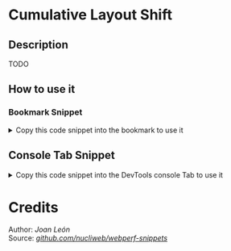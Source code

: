 # Cumulative Layout Shift

## Description

TODO

## How to use it

<!-- START-HOW_TO[] -->




### Bookmark Snippet



<details>

<summary>Copy this code snippet into the bookmark to use it</summary>


```javascript

javascript:(() => {try {
    let cumulativeLayoutShiftScore = 0;
    const observer = new PerformanceObserver((list) => {
        for (const entry of list.getEntries()) {
            if (!entry.hadRecentInput) {
                cumulativeLayoutShiftScore += entry.value;
            }
        }
    });
    observer.observe({ type: "layout-shift", buffered: true });
    document.addEventListener("visibilitychange", () => {
        if (document.visibilityState === "hidden") {
            observer.takeRecords();
            observer.disconnect();
            console.log(`CLS: ${cumulativeLayoutShiftScore}`);
        }
    });
}
catch (e) {
    console.log(`Browser doesn't support this API`);
}
})()
``` 




</details>



## Console Tab Snippet

<details>

<summary>Copy this code snippet into the DevTools console Tab to use it</summary>


```javascript

try {
    let cumulativeLayoutShiftScore = 0;
    const observer = new PerformanceObserver((list) => {
        for (const entry of list.getEntries()) {
            if (!entry.hadRecentInput) {
                cumulativeLayoutShiftScore += entry.value;
            }
        }
    });
    observer.observe({ type: "layout-shift", buffered: true });
    document.addEventListener("visibilitychange", () => {
        if (document.visibilityState === "hidden") {
            observer.takeRecords();
            observer.disconnect();
            console.log(`CLS: ${cumulativeLayoutShiftScore}`);
        }
    });
}
catch (e) {
    console.log(`Browser doesn't support this API`);
}

``` 




</details>




<!-- END-HOW_TO -->






























# Credits

Author: _Joan León_  
Source: _[github.com/nucliweb/webperf-snippets](https://github.com/nucliweb/webperf-snippets/blob/main/README.md#first-and-third-party-script-info)_  

